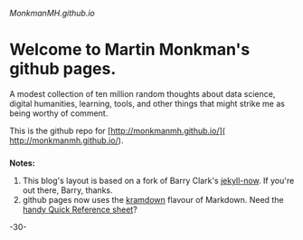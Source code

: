 _MonkmanMH.github.io_

# Welcome to Martin Monkman's github pages.

A modest collection of ten million random thoughts about data science, digital humanities, learning, tools, and other things that might strike me as being worthy of comment.

This is the github repo for [http://monkmanmh.github.io/]( http://monkmanmh.github.io/).

###

**Notes:** 

1. This blog's layout is based on a fork of Barry Clark's [jekyll-now](https://github.com/barryclark/jekyll-now).  If you're out there, Barry, thanks.
2. github pages now uses the [kramdown](http://kramdown.gettalong.org/index.html) flavour of Markdown. Need the [handy Quick Reference sheet](http://kramdown.gettalong.org/quickref.html)?

-30-
